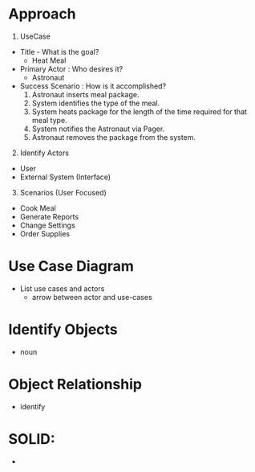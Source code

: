 # Approach

1. UseCase

- Title - What is the goal?
  - Heat Meal
- Primary Actor : Who desires it?
  - Astronaut
- Success Scenario : How is it accomplished?
  1. Astronaut inserts meal package.
  2. System identifies the type of the meal.
  3. System heats package for the length of the time required for that meal type.
  4. System notifies the Astronaut via Pager.
  5. Astronaut removes the package from the system.

2. Identify Actors

- User
- External System (Interface)

3. Scenarios (User Focused)

- Cook Meal
- Generate Reports
- Change Settings
- Order Supplies

# Use Case Diagram

- List use cases and actors
  - arrow between actor and use-cases

# Identify Objects

- noun

# Object Relationship

- identify

# SOLID:

-
